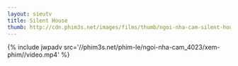 ```yaml
---
layout: sieutv
title: Silent House
thumb: http://cdn.phim3s.net/images/films/thumb/ngoi-nha-cam-silent-house-2011.jpg
---
```

{% include jwpadv src='//phim3s.net/phim-le/ngoi-nha-cam_4023/xem-phim//video.mp4' %}